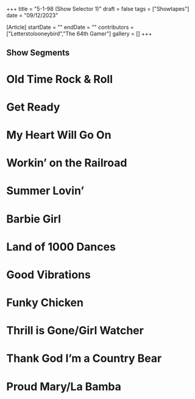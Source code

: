 +++
title = "5-1-98 (Show Selector 1)"
draft = false
tags = ["Showtapes"]
date = "09/12/2023"

[Article]
startDate = ""
endDate = ""
contributors = ["Letterstolooneybird","The 64th Gamer"]
gallery = []
+++
<h2> Show Segments </h2>

# Old Time Rock & Roll
# Get Ready
# My Heart Will Go On
# Workin’ on the Railroad
# Summer Lovin’
# Barbie Girl
# Land of 1000 Dances
# Good Vibrations
# Funky Chicken
# Thrill is Gone/Girl Watcher
# Thank God I’m a Country Bear
# Proud Mary/La Bamba